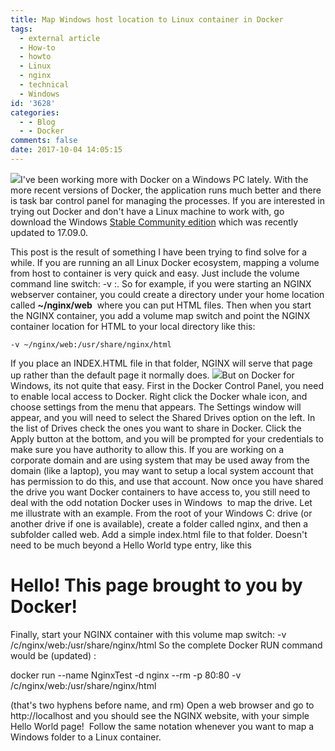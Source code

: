 ```yaml
---
title: Map Windows host location to Linux container in Docker
tags:
  - external article
  - How-to
  - howto
  - Linux
  - nginx
  - technical
  - Windows
id: '3628'
categories:
  - - Blog
  - - Docker
comments: false
date: 2017-10-04 14:05:15
---
```


[![](http://edpflager.com/wp-content/uploads/2017/10/map-300x225.jpg)](http://edpflager.com/?attachment_id=3640#main)I've been working more with Docker on a Windows PC lately. With the more recent versions of Docker, the application runs much better and there is task bar control panel for managing the processes. If you are interested in trying out Docker and don't have a Linux machine to work with, go download the Windows [Stable Community edition](https://store.docker.com/editions/community/docker-ce-desktop-windows) which was recently updated to 17.09.0.
<!-- more -->
This post is the result of something I have been trying to find solve for a while. If you are running an all Linux Docker ecosystem, mapping a volume from host to container is very quick and easy. Just include the volume command line switch: -v <host location>:<container location>. So for example, if you were starting an NGINX webserver container, you could create a directory under your home location called **~/nginx/web**  where you can put HTML files. Then when you start the NGINX container, you add a volume map switch and point the NGINX container location for HTML to your local directory like this:

```
-v ~/nginx/web:/usr/share/nginx/html
```

If you place an INDEX.HTML file in that folder, NGINX will serve that page up rather than the default page it normally does. [![](http://edpflager.com/wp-content/uploads/2017/10/SharedDrives-300x196.png)](http://edpflager.com/?attachment_id=3637#main)But on Docker for Windows, its not quite that easy. First in the Docker Control Panel, you need to enable local access to Docker. Right click the Docker whale icon, and choose settings from the menu that appears. The Settings window will appear, and you will need to select the Shared Drives option on the left. In the list of Drives check the ones you want to share in Docker. Click the Apply button at the bottom, and you will be prompted for your credentials to make sure you have authority to allow this. If you are working on a corporate domain and are using system that may be used away from the domain (like a laptop), you may want to setup a local system account that has permission to do this, and use that account. Now once you have shared the drive you want Docker containers to have access to, you still need to deal with the odd notation Docker uses in Windows  to map the drive. Let me illustrate with an example. From the root of your Windows C: drive (or another drive if one is available), create a folder called nginx, and then a subfolder called web. Add a simple index.html file to that folder. Doesn't need to be much beyond a Hello World type entry, like this

<html>
  <head>
    <link href="https://maxcdn.bootstrapcdn.com/bootstrap/3.3.5/css/bootstrap.min.css" rel="stylesheet" integrity="sha256-MfvZlkHCEqatNoGiOXveE8FIwMzZg4W85qfrfIFBfYc= sha512-dTfge/zgoMYpP7QbHy4gWMEGsbsdZeCXz7irItjcC3sPUFtf0kuFbDz/ixG7ArTxmDjLXDmezHubeNikyKGVyQ==" crossorigin="anonymous">
    <title>Docker NGINX Sample page</title>
  </head>
  <body>
    <div class="container">
      <h1>Hello! This page brought to you by Docker! </h1>
    </div>
   </body>
</html>

Finally, start your NGINX container with this volume map switch: -v /c/nginx/web:/usr/share/nginx/html So the complete Docker RUN command would be (updated) :

docker run --name NginxTest -d nginx --rm -p 80:80 -v /c/nginx/web:/usr/share/nginx/html

(that's two hyphens before name, and rm) Open a web browser and go to http://localhost and you should see the NGINX website, with your simple Hello World page!  Follow the same notation whenever you want to map a Windows folder to a Linux container.